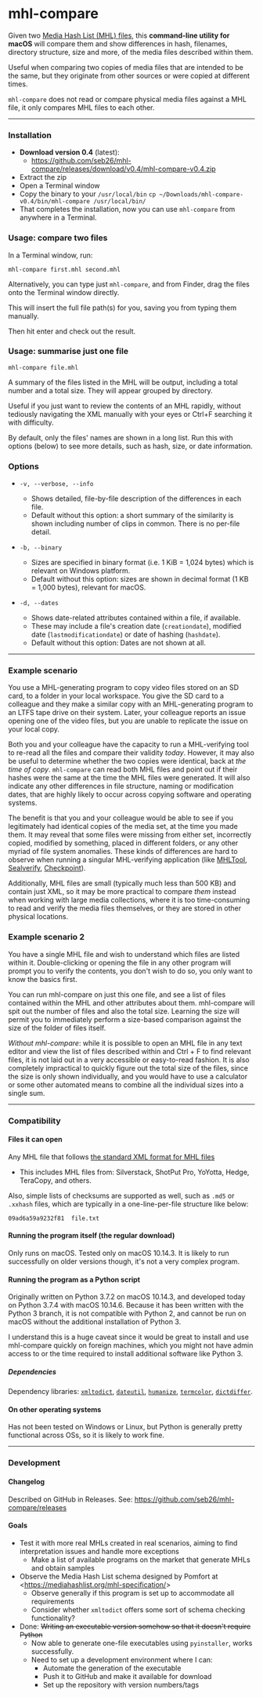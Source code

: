 # mhl-compare
Given two [Media Hash List (MHL) files](https://mediahashlist.org/), this **command-line utility for macOS** will compare them and show differences in hash, filenames, directory structure, size and more, of the media files described within them.

Useful when comparing two copies of media files that are intended to be the same, but they originate from other sources or were copied at different times.

`mhl-compare` does not read or compare physical media files against a MHL file, it only compares MHL files to each other.

---

### Installation

* **Download version 0.4** (latest):
  * https://github.com/seb26/mhl-compare/releases/download/v0.4/mhl-compare-v0.4.zip
* Extract the zip
* Open a Terminal window
* Copy the binary to your `/usr/local/bin`
    `cp ~/Downloads/mhl-compare-v0.4/bin/mhl-compare /usr/local/bin/`
* That completes the installation, now you can use `mhl-compare` from anywhere in a Terminal.

### Usage: compare two files

In a Terminal window, run:

```
mhl-compare first.mhl second.mhl
```

Alternatively, you can type just `mhl-compare`, and from Finder, drag the files onto the Terminal window directly.

This will insert the full file path(s) for you, saving you from typing them manually.

Then hit enter and check out the result.

### Usage: summarise just one file

```
mhl-compare file.mhl
```

A summary of the files listed in the MHL will be output, including a total number and a total size. They will appear grouped by directory.

Useful if you just want to review the contents of an MHL rapidly, without tediously navigating the XML manually with your eyes or Ctrl+F searching it with difficulty.

By default, only the files' names are shown in a long list. Run this with options (below) to see more details, such as hash, size, or date information.

### Options
* `-v, --verbose, --info`
  * Shows detailed, file-by-file description of the differences in each file.
  * Default without this option: a short summary of the similarity is shown including number of clips in common. There is no per-file detail.

* `-b, --binary`
  * Sizes are specified in binary format (i.e. 1 KiB = 1,024 bytes) which is relevant on Windows platform.
  * Default without this option: sizes are shown in decimal format (1 KB = 1,000 bytes), relevant for macOS.

* `-d, --dates`
  * Shows date-related attributes contained within a file, if available.
  * These may include a file's creation date (`creationdate`), modified date (`lastmodificationdate`) or date of hashing (`hashdate`).
  * Default without this option: Dates are not shown at all.
---

### Example scenario
You use a MHL-generating program to copy video files stored on an SD card, to a folder in your local workspace. You give the SD card to a colleague and they make a similar copy with an MHL-generating program to an LTFS tape drive on their system. Later, your colleague reports an issue opening one of the video files, but you are unable to replicate the issue on your local copy.

Both you and your colleague have the capacity to run a MHL-verifying tool to re-read all the files and compare their validity *today*. However, it may also be useful to determine whether the two copies were identical, back at *the time of copy*. `mhl-compare` can read both MHL files and point out if their hashes were the same at the time the MHL files were generated. It will also indicate any other differences in file structure, naming or modification dates, that are highly likely to occur across copying software and operating systems.

The benefit is that you and your colleague would be able to see if you legitimately had identical copies of the media set, at the time you made them. It may reveal that some files were missing from either set, incorrectly copied, modified by something, placed in different folders, or any other myriad of file system anomalies. These kinds of differences are hard to observe when running a singular MHL-verifying application (like [MHLTool](https://mediahashlist.org/mhl-tool/), [Sealverify](https://pomfort.com/sealverify/), [Checkpoint](https://hedge.video/checkpoint)).

Additionally, MHL files are small (typically much less than 500 KB) and contain just XML, so it may be more practical to compare *them* instead when working with large media collections, where it is too time-consuming to read and verify the media files themselves, or they are stored in other physical locations.

### Example scenario 2
You have a single MHL file and wish to understand which files are listed within it. Double-clicking or opening the file in any other program will prompt you to verify the contents, you don't wish to do so, you only want to know the basics first.

You can run mhl-compare on just this one file, and see a list of files contained within the MHL and other attributes about them. mhl-compare will spit out the number of files and also the total size. Learning the size will permit you to immediately perform a size-based comparison against the size of the folder of files itself.

*Without mhl-compare*: while it is possible to open an MHL file in any text editor and view the list of files described within and Ctrl + F to find relevant files, it is not laid out in a very accessible or easy-to-read fashion. It is also completely impractical to quickly figure out the total size of the files, since the size is only shown individually, and you would have to use a calculator or some other automated means to combine all the individual sizes into a single sum.

---

### Compatibility

#### Files it can open
Any MHL file that follows [the standard XML format for MHL files](https://mediahashlist.org/mhl-specification/)
  * This includes MHL files from: Silverstack, ShotPut Pro, YoYotta, Hedge, TeraCopy, and others.

Also, simple lists of checksums are supported as well, such as `.md5` or `.xxhash` files, which are typically in a one-line-per-file structure like below:
```
09ad6a59a9232f81  file.txt
```

#### Running the program itself (the regular download)
Only runs on macOS. Tested only on macOS 10.14.3. It is likely to run successfully on older versions though, it's not a very complex program.

#### Running the program as a Python script
Originally written on Python 3.7.2 on macOS 10.14.3, and developed today on Python 3.7.4 with macOS 10.14.6. Because it has been written with the Python 3 branch, it is not compatible with Python 2, and cannot be run on macOS without the additional installation of Python 3.

I understand this is a huge caveat since it would be great to install and use mhl-compare quickly on foreign machines, which you might not have admin access to or the time required to install additional software like Python 3.

##### Dependencies
Dependency libraries: [`xmltodict`](https://github.com/martinblech/xmltodict), [`dateutil`](https://dateutil.readthedocs.io/en/stable/), [`humanize`](https://pypi.org/project/humanize/), [`termcolor`](https://pypi.org/project/termcolor/), [`dictdiffer`](https://github.com/hughdbrown/dictdiffer).

#### On other operating systems

Has not been tested on Windows or Linux, but Python is generally pretty functional across OSs, so it is likely to work fine.


---

### Development

#### Changelog
Described on GitHub in Releases. See: https://github.com/seb26/mhl-compare/releases

#### Goals

* Test it with more real MHLs created in real scenarios, aiming to find interpretation issues and handle more exceptions
  * Make a list of available programs on the market that generate MHLs and obtain samples
* Observe the Media Hash List schema designed by Pomfort at <<https://mediahashlist.org/mhl-specification/>>
  * Observe generally if this program is set up to accommodate all requirements
  * Consider whether `xmltodict` offers some sort of schema checking functionality?
* Done: ~~Writing an executable version somehow so that it doesn't require Python~~
  * Now able to generate one-file executables using `pyinstaller`, works successfully.
  * Need to set up a development environment where I can:
    * Automate the generation of the executable
    * Push it to GitHub and make it available for download
    * Set up the repository with version numbers/tags
